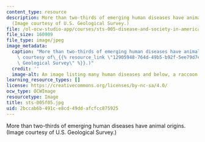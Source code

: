 ```yaml
---
content_type: resource
description: More than two-thirds of emerging human diseases have animal origins.
  (Image courtesy of U.S. Geological Survey.)
file: /ol-ocw-studio-app/courses/sts-005-disease-and-society-in-america-fall-2005/2bccab6b491ce8cd49ddafcfcc875925_sts-005f05.jpg
file_size: 160909
file_type: image/jpeg
image_metadata:
  caption: "More than two-thirds of emerging human diseases have animal origins. (Image\
    \ courtesy of\_{{% resource_link \"12905948-764d-49b5-b92f-5ee79d7eb85e\" \"U.S.\
    \ Geological Survey\" %}}.)"
  credit: ''
  image-alt: An image listing many human diseases and below, a raccoon.
learning_resource_types: []
license: https://creativecommons.org/licenses/by-nc-sa/4.0/
ocw_type: OCWImage
resourcetype: Image
title: sts-005f05.jpg
uid: 2bccab6b-491c-e8cd-49dd-afcfcc875925
---
```

More than two-thirds of emerging human diseases have animal origins. (Image courtesy of U.S. Geological Survey.)
